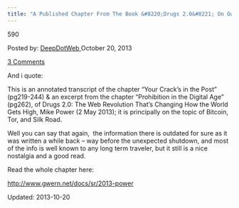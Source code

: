 ```yaml
---
title: "A Published Chapter From The Book &#8220;Drugs 2.0&#8221; On Gwern"
---
```

590

<span>Posted by: <a href="https://www.deepdotweb.com/author/admin/" title="">DeepDotWeb </a></span>
<span>October 20, 2013</span>

<span><a href="https://www.deepdotweb.com/2013/10/20/a-published-chapter-from-the-book-drugs-2-0-on-gwern/#comments">3 Comments</a></span>


<p>And i quote:</p>
<div class="box  note aligncenter"><div class="box-inner-block"><i class="tieicon-boxicon"></i>
    This is an annotated transcript of the chapter &#8220;Your Crack’s in the Post&#8221; (pg219-244) &amp; an excerpt from the chapter &#8220;Prohibition in the Digital Age&#8221; (pg262), of Drugs 2.0: The Web Revolution That’s Changing How the World Gets High, Mike Power (2 May 2013); it is principally on the topic of Bitcoin, Tor, and Silk Road.
</div></div>
<p>Well you can say that again,  the information there is outdated for sure as it was written a while back &#8211; way before the unexpected shutdown, and most of the info is well known to any long term traveler, but it still is a nice nostalgia and a good read.</p>
<p>Read the whole chapter here:</p>
<p><a href="http://www.gwern.net/docs/sr/2013-power" target="_blank" rel="nofollow">http://www.gwern.net/docs/sr/2013-power</a></p>
</div>
     

Updated: 2013-10-20